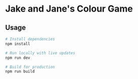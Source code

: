 # Jake and Jane's Colour Game

## Usage

```sh
# Install dependencies
npm install

# Run locally with live updates
npm run dev

# Build for production
npm run build
```
